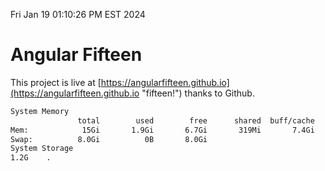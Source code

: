 Fri Jan 19 01:10:26 PM EST 2024

# Angular Fifteen


This project is live at [https://angularfifteen.github.io](https://angularfifteen.github.io "fifteen!") thanks to Github.

```bash
System Memory
               total        used        free      shared  buff/cache   available
Mem:            15Gi       1.9Gi       6.7Gi       319Mi       7.4Gi        13Gi
Swap:          8.0Gi          0B       8.0Gi
System Storage
1.2G	.
```
